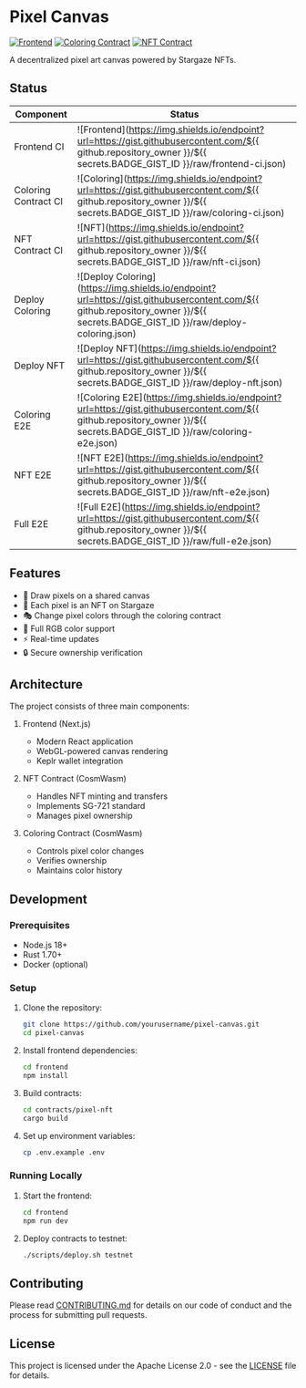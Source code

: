 # Pixel Canvas

[![Frontend](https://img.shields.io/endpoint?url=https://gist.githubusercontent.com/malikfassi/1ff46a4915f58fa0fce5cab7577f94f1/raw/frontend-ci.json)](https://github.com/malikfassi/mosaic/actions/workflows/pixel-canvas.yml)
[![Coloring Contract](https://img.shields.io/endpoint?url=https://gist.githubusercontent.com/malikfassi/1ff46a4915f58fa0fce5cab7577f94f1/raw/coloring-ci.json)](https://github.com/malikfassi/mosaic/actions/workflows/pixel-canvas.yml)
[![NFT Contract](https://img.shields.io/endpoint?url=https://gist.githubusercontent.com/malikfassi/1ff46a4915f58fa0fce5cab7577f94f1/raw/nft-ci.json)](https://github.com/malikfassi/mosaic/actions/workflows/pixel-canvas.yml)

A decentralized pixel art canvas powered by Stargaze NFTs.

## Status

| Component | Status |
|-----------|--------|
| Frontend CI | ![Frontend](https://img.shields.io/endpoint?url=https://gist.githubusercontent.com/${{ github.repository_owner }}/${{ secrets.BADGE_GIST_ID }}/raw/frontend-ci.json) |
| Coloring Contract CI | ![Coloring](https://img.shields.io/endpoint?url=https://gist.githubusercontent.com/${{ github.repository_owner }}/${{ secrets.BADGE_GIST_ID }}/raw/coloring-ci.json) |
| NFT Contract CI | ![NFT](https://img.shields.io/endpoint?url=https://gist.githubusercontent.com/${{ github.repository_owner }}/${{ secrets.BADGE_GIST_ID }}/raw/nft-ci.json) |
| Deploy Coloring | ![Deploy Coloring](https://img.shields.io/endpoint?url=https://gist.githubusercontent.com/${{ github.repository_owner }}/${{ secrets.BADGE_GIST_ID }}/raw/deploy-coloring.json) |
| Deploy NFT | ![Deploy NFT](https://img.shields.io/endpoint?url=https://gist.githubusercontent.com/${{ github.repository_owner }}/${{ secrets.BADGE_GIST_ID }}/raw/deploy-nft.json) |
| Coloring E2E | ![Coloring E2E](https://img.shields.io/endpoint?url=https://gist.githubusercontent.com/${{ github.repository_owner }}/${{ secrets.BADGE_GIST_ID }}/raw/coloring-e2e.json) |
| NFT E2E | ![NFT E2E](https://img.shields.io/endpoint?url=https://gist.githubusercontent.com/${{ github.repository_owner }}/${{ secrets.BADGE_GIST_ID }}/raw/nft-e2e.json) |
| Full E2E | ![Full E2E](https://img.shields.io/endpoint?url=https://gist.githubusercontent.com/${{ github.repository_owner }}/${{ secrets.BADGE_GIST_ID }}/raw/full-e2e.json) |

## Features

- 🎨 Draw pixels on a shared canvas
- 🔗 Each pixel is an NFT on Stargaze
- 🎭 Change pixel colors through the coloring contract
- 🌈 Full RGB color support
- ⚡ Real-time updates
- 🔒 Secure ownership verification

## Architecture

The project consists of three main components:

1. Frontend (Next.js)
   - Modern React application
   - WebGL-powered canvas rendering
   - Keplr wallet integration

2. NFT Contract (CosmWasm)
   - Handles NFT minting and transfers
   - Implements SG-721 standard
   - Manages pixel ownership

3. Coloring Contract (CosmWasm)
   - Controls pixel color changes
   - Verifies ownership
   - Maintains color history

## Development

### Prerequisites

- Node.js 18+
- Rust 1.70+
- Docker (optional)

### Setup

1. Clone the repository:
   ```bash
   git clone https://github.com/yourusername/pixel-canvas.git
   cd pixel-canvas
   ```

2. Install frontend dependencies:
   ```bash
   cd frontend
   npm install
   ```

3. Build contracts:
   ```bash
   cd contracts/pixel-nft
   cargo build
   ```

4. Set up environment variables:
   ```bash
   cp .env.example .env
   ```

### Running Locally

1. Start the frontend:
   ```bash
   cd frontend
   npm run dev
   ```

2. Deploy contracts to testnet:
   ```bash
   ./scripts/deploy.sh testnet
   ```

## Contributing

Please read [CONTRIBUTING.md](CONTRIBUTING.md) for details on our code of conduct and the process for submitting pull requests.

## License

This project is licensed under the Apache License 2.0 - see the [LICENSE](LICENSE) file for details.

